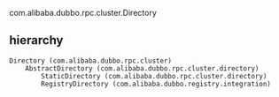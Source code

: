 com.alibaba.dubbo.rpc.cluster.Directory
## hierarchy
```
Directory (com.alibaba.dubbo.rpc.cluster)
    AbstractDirectory (com.alibaba.dubbo.rpc.cluster.directory)
        StaticDirectory (com.alibaba.dubbo.rpc.cluster.directory)
        RegistryDirectory (com.alibaba.dubbo.registry.integration)
```